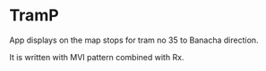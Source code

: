 # TramP
App displays on the map stops for tram no 35 to Banacha direction.

It is written with MVI pattern combined with Rx.
